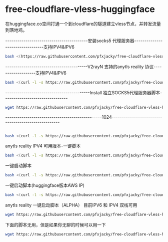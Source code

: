 # free-cloudflare-vless-huggingface
在huggingface.co空间打通一个到cloudflare的隧道建立vless节点，并转发流量到落地鸡。


-----------------------------------------安装socks5 代理服务器---------------------------------支持IPV4&IPV6
```bash
bash <(https://raw.githubusercontent.com/pfxjacky/free-cloudflare-vless-huggingface/refs/heads/main/install_socks5_proxy.sh)
```
-----------------------------------------V2rayN 支持的anytls reality 协议-------------------支持IPV4&IPV6
```bash
bash <(curl -l -s https://raw.githubusercontent.com/pfxjacky/free-cloudflare-vless-huggingface/refs/heads/main/V2rayN-Anytls_reality.sh)
```
------------------------------------------Install 独立SOCKS5代理服务器脚本--------------------------------
```bash
wget https://raw.githubusercontent.com/pfxjacky/free-cloudflare-vless-huggingface/refs/heads/main/install-Socks5Server.sh && chmod +x install-Socks5Server.sh && ./install-Socks5Server.sh
```

------------------------------------------------1024----------------------------------------------------
```bash

bash <(curl -l -s https://raw.githubusercontent.com/pfxjacky/free-cloudflare-vless-huggingface/refs/heads/main/1024_day_script.sh)

```

anytls reality IPV4 可用版本-一键脚本

```bash
bash <(curl -l -s https://raw.githubusercontent.com/pfxjacky/free-cloudflare-vless-huggingface/refs/heads/main/anyreality_scr.sh)
```

一键启动脚本
```bash
bash <(curl -l -s https://raw.githubusercontent.com/pfxjacky/free-cloudflare-vless-huggingface/refs/heads/main/cf-huggingface.sh)
```


一键启动脚本(huggingface版本AWS IP)
```bash
bash <(curl -l -s https://raw.githubusercontent.com/pfxjacky/free-cloudflare-vless-huggingface/refs/heads/main/feelfree-vless-huggingface.sh)

```

anytls reality 一键启动脚本（ALPHA） 目前IPV6 和 IPV4 双栈可用

```bash
wget https://raw.githubusercontent.com/pfxjacky/free-cloudflare-vless-huggingface/refs/heads/main/anyreality_script.sh && chmod +x anyreality_script.sh && ./anyreality_script.sh

```

下面的脚本无用，但是如果你无聊的时候可以用一下
```bash
wget https://raw.githubusercontent.com/pfxjacky/free-cloudflare-vless-huggingface/refs/heads/main/anytls-fix.sh && chmod +x anytls-fix.sh && ./anytls-fix.sh


```

